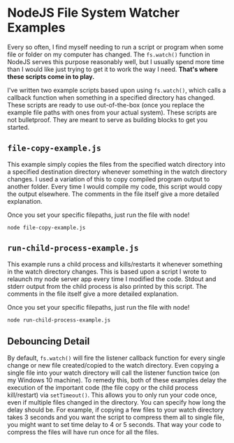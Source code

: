 # NodeJS File System Watcher Examples
Every so often, I find myself needing to run a script or program when some file or folder on my computer has changed. The `fs.watch()` function in NodeJS serves this purpose reasonably well, but I usually spend more time than I would like just trying to get it to work the way I need. **That's where these scripts come in to play.**

I've written two example scripts based upon using `fs.watch()`, which calls a callback function when something in a specified directory has changed. These scripts are ready to use out-of-the-box (once you replace the example file paths with ones from your actual system). These scripts are not bulletproof. They are meant to serve as building blocks to get you started.

## `file-copy-example.js`
This example simply copies the files from the specified watch directory into a specified destination directory whenever something in the watch directory changes. I used a variation of this to copy compiled program output to another folder. Every time I would compile my code, this script would copy the output elsewhere. The comments in the file itself give a more detailed explanation.

Once you set your specific filepaths, just run the file with node!

    node file-copy-example.js

## `run-child-process-example.js`
This example runs a child process and kills/restarts it whenever something in the watch directory changes. This is based upon a script I wrote to relaunch my node server app every time I modified the code. Stdout and stderr output from the child process is also printed by this script. The comments in the file itself give a more detailed explanation.

Once you set your specific filepaths, just run the file with node!

    node run-child-process-example.js

## Debouncing Detail
By default, `fs.watch()` will fire the listener callback function for every single change or new file created/copied to the watch directory. Even copying a single file into your watch directory will call the listener function twice (on my Windows 10 machine). To remedy this, both of these examples delay the execution of the important code (the file copy or the child process kill/restart) via `setTimeout()`. This allows you to only run your code once, even if multiple files changed in the directory. You can specify how long the delay should be. For example, if copying a few files to your watch directory takes 3 seconds and you want the script to compress them all to single file, you might want to set time delay to 4 or 5 seconds. That way your code to compress the files will have run once for all the files.